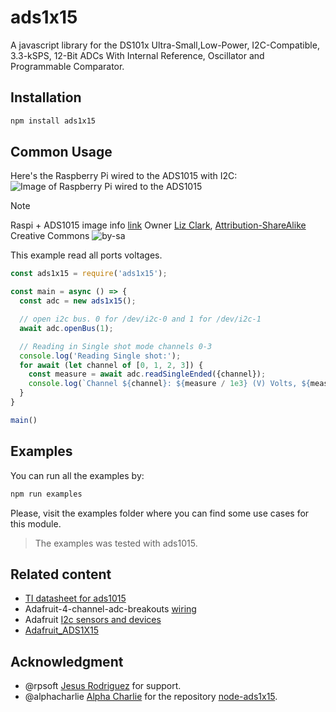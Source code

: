 # ads1x15

A javascript library for the DS101x Ultra-Small,Low-Power, I2C-Compatible, 3.3-kSPS, 12-Bit ADCs With Internal Reference, Oscillator and Programmable Comparator.

## Installation

```sh
npm install ads1x15
```

## Common Usage

Here's the Raspberry Pi wired to the ADS1015 with I2C:
![Image of Raspberry Pi wired to the ADS1015](https://cdn-learn.adafruit.com/assets/assets/000/112/710/medium800/arduino_compatibles_sensors_raspi_ads1015_i2c_bb.png?1656449834)

> [!NOTE]
> Raspi + ADS1015 image info [link](https://learn.adafruit.com/assets/112710) Owner [Liz Clark](https://learn.adafruit.com/u/BlitzCityDIY), [Attribution-ShareAlike](http://creativecommons.org/licenses/by-sa/3.0/) Creative Commons <img src="http://mirrors.creativecommons.org/presskit/buttons/88x31/svg/by-sa.svg" alt="by-sa" border="0">

This example read all ports voltages.


```js
const ads1x15 = require('ads1x15');

const main = async () => {
  const adc = new ads1x15();

  // open i2c bus. 0 for /dev/i2c-0 and 1 for /dev/i2c-1
  await adc.openBus(1);

  // Reading in Single shot mode channels 0-3
  console.log('Reading Single shot:');
  for await (let channel of [0, 1, 2, 3]) {
    const measure = await adc.readSingleEnded({channel});
    console.log(`Channel ${channel}: ${measure / 1e3} (V) Volts, ${measure} (mV) mili Volts`);
  }
}

main()
```

## Examples

You can run all the examples by:

```sh
npm run examples
```

Please, visit the examples folder where you can find some use cases for this module.
> The examples was tested with ads1015.

## Related content

- [TI datasheet for ads1015](https://www.ti.com/lit/ds/symlink/ads1015.pdf)
- Adafruit-4-channel-adc-breakouts [wiring](https://learn.adafruit.com/adafruit-4-channel-adc-breakouts/python-circuitpython)
- Adafruit [I2c sensors and devices](https://learn.adafruit.com/circuitpython-on-raspberrypi-linux/i2c-sensors-and-devices)
- [Adafruit_ADS1X15](https://github.com/adafruit/Adafruit_ADS1X15)

## Acknowledgment

- @rpsoft [Jesus Rodriguez](https://github.com/rpsoft) for support.
- @alphacharlie [Alpha Charlie](https://github.com/alphacharlie) for the repository [node-ads1x15](https://github.com/alphacharlie/node-ads1x15).

